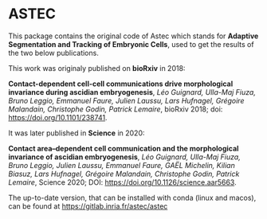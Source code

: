 # ASTEC

This package contains the original code of Astec which stands for **Adaptive Segmentation and Tracking of Embryonic Cells**, used to get the results of the two below publications.

This work was originaly published on **bioRxiv** in 2018:

**Contact-dependent cell-cell communications drive morphological invariance during ascidian embryogenesis**, _Léo Guignard, Ulla-Maj Fiuza, Bruno Leggio, Emmanuel Faure, Julien Laussu, Lars Hufnagel, Grégoire Malandain, Christophe Godin, Patrick Lemaire_, bioRxiv 2018; doi: https://doi.org/10.1101/238741.

It was later published in **Science** in 2020:

**Contact area–dependent cell communication and the morphological invariance of ascidian embryogenesis**, _Léo Guignard, Ulla-Maj Fiuza, Bruno Leggio, Julien Laussu, Emmanuel Faure, GAËL Michelin, Kilian Biasuz, Lars Hufnagel, Grégoire Malandain, Christophe Godin, Patrick Lemaire_, Science 2020; DOI: https://doi.org/10.1126/science.aar5663.

The up-to-date version, that can be installed with conda (linux and macos), can be found at https://gitlab.inria.fr/astec/astec
